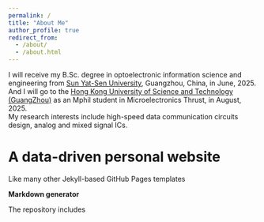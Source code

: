 ```yaml
---
permalink: /
title: "About Me"
author_profile: true
redirect_from: 
  - /about/
  - /about.html
---
```


I will receive my B.Sc. degree in optoelectronic information science and engineering from [Sun Yat-Sen University](https://www.sysu.edu.cn/sysuen/), Guangzhou, China, in June, 2025. And I will go to the [Hong Kong University of Science and Technology (GuangZhou)](https://www.hkust-gz.edu.cn/) as an Mphil student in Microelectronics Thrust, in August, 2025.
<br/>
My research interests include high-speed data communication circuits design, analog and mixed signal ICs.

A data-driven personal website
======
Like many other Jekyll-based GitHub Pages templates

**Markdown generator**

The repository includes 
